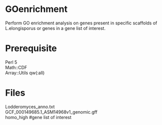 # GOenrichment
Perform GO enrichment analysis on genes present in specific scaffolds of L.elongisporus or genes in a gene list of interest.
# Prerequisite
Perl 5 <br />
Math::CDF <br />
Array::Utils qw(:all)
# Files
Lodderomyces_anno.txt <br />
GCF_000149685.1_ASM14968v1_genomic.gff <br />
homo_high #gene list of interest
